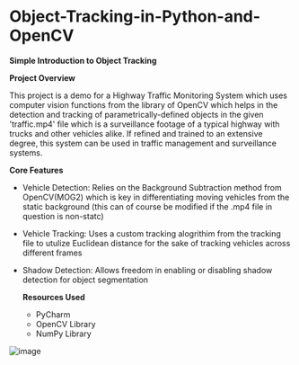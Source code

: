 # Object-Tracking-in-Python-and-OpenCV
**Simple Introduction to Object Tracking**

**Project Overview**

This project is a demo for a Highway Traffic Monitoring System which uses computer vision functions from the library of OpenCV which helps in the detection and tracking of parametrically-defined objects in the given 'traffic.mp4' file which is a surveillance footage of a typical highway with trucks and other vehicles alike. If refined and trained to an extensive degree, this system can be used in traffic management and surveillance systems. 

**Core Features**

- Vehicle Detection: Relies on the Background Subtraction method from OpenCV(MOG2) which is key in differentiating moving vehicles from the static background (this can of course be modified if the .mp4 file in question is non-statc)

- Vehicle Tracking: Uses a custom tracking alogrithim from the tracking file to utulize Euclidean distance for the sake of tracking vehicles across different frames

- Shadow Detection: Allows freedom in enabling or disabling shadow detection for object segmentation

  **Resources Used**
  - PyCharm
  - OpenCV Library
  - NumPy Library
 
  
![image](https://github.com/user-attachments/assets/699a41af-b542-4fb2-9e7f-c21cc0ecf8d8)
